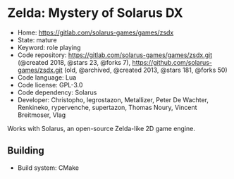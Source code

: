 # Zelda: Mystery of Solarus DX

- Home: https://gitlab.com/solarus-games/games/zsdx
- State: mature
- Keyword: role playing
- Code repository: https://gitlab.com/solarus-games/games/zsdx.git (@created 2018, @stars 23, @forks 7), https://github.com/solarus-games/zsdx.git (old, @archived, @created 2013, @stars 181, @forks 50)
- Code language: Lua
- Code license: GPL-3.0
- Code dependency: Solarus
- Developer: Christopho, legrostazon, Metallizer, Peter De Wachter, Renkineko, rypervenche, supertazon, Thomas Noury, Vincent Breitmoser, Vlag

Works with Solarus, an open-source Zelda-like 2D game engine.

## Building

- Build system: CMake
